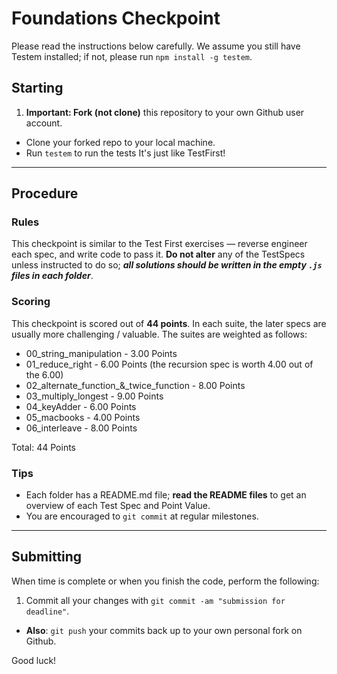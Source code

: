 # Foundations Checkpoint

Please read the instructions below carefully. We assume you still have Testem installed; if not, please run `npm install -g testem`.

## Starting

1. **Important: Fork (not clone)** this repository to your own Github user account.
* Clone your forked repo to your local machine.
* Run `testem` to run the tests
It's just like TestFirst!

---

## Procedure

### Rules

This checkpoint is similar to the Test First exercises — reverse engineer each spec, and write code to pass it. **Do not alter** any of the TestSpecs unless instructed to do so; ***all solutions should be written in the empty `.js` files in each folder***.

### Scoring

This checkpoint is scored out of **44 points**. In each suite, the later specs are usually more challenging / valuable. The suites are weighted as follows:

- 00_string_manipulation - 3.00 Points
- 01_reduce_right - 6.00 Points (the recursion spec is worth 4.00 out of the 6.00)
- 02_alternate_function_&_twice_function - 8.00 Points 
- 03_multiply_longest - 9.00 Points
- 04_keyAdder - 6.00 Points
- 05_macbooks - 4.00 Points 
- 06_interleave - 8.00 Points

Total: 44 Points

### Tips

* Each folder has a README.md file; **read the README files** to get an overview of each Test Spec and Point Value.
* You are encouraged to `git commit` at regular milestones.

---

## Submitting

When time is complete or when you finish the code, perform the following:

1. Commit all your changes with `git commit -am "submission for deadline"`.
* **Also**: `git push` your commits back up to your own personal fork on Github.

Good luck!
